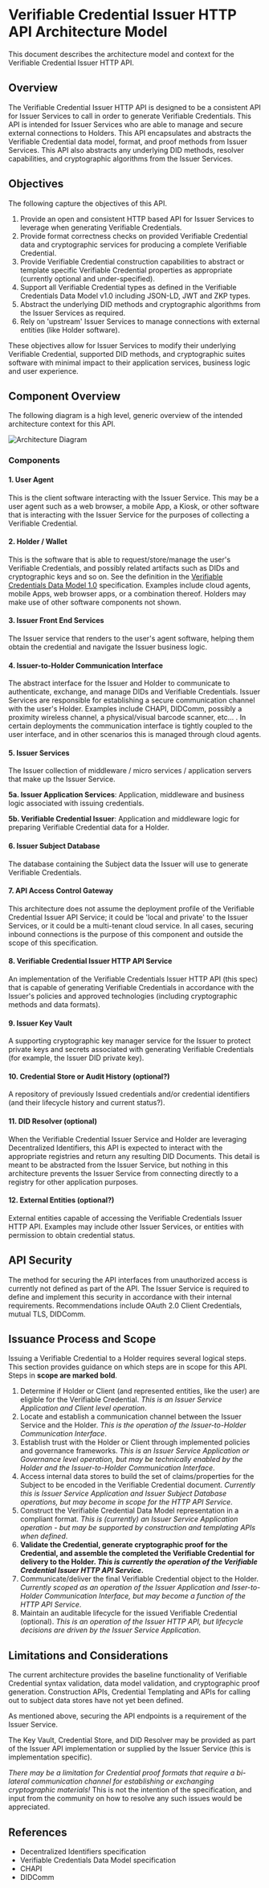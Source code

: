 #  Verifiable Credential Issuer HTTP API Architecture Model
This document describes the architecture model and context for the Verifiable
Credential Issuer HTTP API.

## Overview
The Verifiable Credential Issuer HTTP API is designed to be a consistent API for
Issuer Services to call in order to generate Verifiable Credentials. This API is
intended for Issuer Services who are able to manage and secure external
connections to Holders. This API encapsulates and abstracts the Verifiable
Credential data model, format, and proof methods from Issuer Services. This API
also abstracts any underlying DID methods, resolver capabilities, and
cryptographic algorithms from the Issuer Services.

## Objectives
The following capture the objectives of this API.
1. Provide an open and consistent HTTP based API for Issuer Services to leverage
when generating Verifiable Credentials.
1. Provide format correctness checks on provided Verifiable Credential data and
cryptographic services for producing a complete Verifiable Credential.
1. Provide Verifiable Credential construction capabilities to abstract or
template specific Verifiable Credential properties as appropriate
(currently optional and under-specified).  
1. Support all Verifiable Credential types as defined in the Verifiable
Credentials Data Model v1.0 including JSON-LD, JWT and ZKP types.
1. Abstract the underlying DID methods and cryptographic algorithms from the
Issuer Services as required.
1. Rely on 'upstream' Issuer Services to manage connections with external
entities (like Holder software).

These objectives allow for Issuer Services to modify their underlying Verifiable
Credential, supported DID methods, and cryptographic suites software with
minimal impact to their application services, business logic and user experience.  

## Component Overview
The following diagram is a high level, generic overview of the intended
architecture context for this API.

![Architecture Diagram](diagrams/vc-http-api-combined.png)

### Components
#### 1. User Agent
This is the client software interacting with the
Issuer Service. This may be a user agent such as a web browser, a mobile App,
a Kiosk, or other software that is interacting with the Issuer Service for the
purposes of collecting a Verifiable Credential.

#### 2. Holder / Wallet
This is the software that is able to request/store/manage the user's
Verifiable Credentials, and possibly related artifacts such as DIDs and
cryptographic keys and so on. See the definition in the
[Verifiable Credentials Data Model 1.0](https://www.w3.org/TR/vc-data-model/#terminology)
specification. Examples include cloud
agents, mobile Apps, web browser apps, or a combination thereof. Holders may
make use of other software components not shown.    

#### 3. Issuer Front End Services
The Issuer service that renders to the user's agent software, helping them obtain the
credential and navigate the Issuer business logic.

#### 4. Issuer-to-Holder Communication Interface
The abstract interface for the Issuer and Holder to communicate to authenticate,
exchange, and manage DIDs and Verifiable Credentials. Issuer Services are
responsible for establishing a secure communication channel with the user's
Holder. Examples include CHAPI, DIDComm, possibly a proximity wireless channel, a physical/visual barcode
scanner, etc... . In certain deployments the communication interface is tightly
coupled to the user interface, and in other scenarios this is managed through
cloud agents.  

#### 5. Issuer Services
The Issuer collection of middleware / micro services / application servers that
make up the Issuer Service.

**5a. Issuer Application Services**: Application, middleware and business logic
associated with issuing credentials.

**5b. Verifiable Credential Issuer**: Application and middleware logic for preparing
Verifiable Credential data for a Holder.

#### 6. Issuer Subject Database
The database containing the Subject data the Issuer will use to generate Verifiable
Credentials.

#### 7. API Access Control Gateway
This architecture does not assume the deployment profile of the Verifiable
Credential Issuer API Service; it could be 'local and private' to the Issuer Services,
or it could be a multi-tenant cloud service. In all cases, securing inbound connections
is the purpose of this component and outside the scope of this specification.

#### 8. Verifiable Credential Issuer HTTP API Service
An implementation of the Verifiable Credentials Issuer HTTP API (this spec) that
is capable of generating Verifiable Credentials in accordance with the Issuer's
policies and approved technologies (including cryptographic methods and data
formats).

#### 9. Issuer Key Vault
A supporting cryptographic key manager service for the Issuer to protect private
keys and secrets associated with generating Verifiable Credentials (for example,
the Issuer DID private key).

#### 10. Credential Store or Audit History (optional?)
A repository of previously Issued credentials and/or credential identifiers
(and their lifecycle history and current status?).

#### 11. DID Resolver (optional)
When the Verifiable Credential Issuer Service and Holder are leveraging Decentralized
Identifiers, this API is expected to interact with the appropriate registries
and return any resulting DID Documents. This detail is meant to be abstracted from the
Issuer Service, but nothing in this architecture prevents the Issuer Service from
connecting directly to a registry for other application purposes.

#### 12. External Entities (optional?)
External entities capable of accessing the Verifiable Credentials Issuer HTTP API.
Examples may include other Issuer Services, or entities with permission to obtain
credential status.

## API Security
The method for securing the API interfaces from unauthorized
access is currently not defined as part of the API. The Issuer Service is
required to define and implement this security in accordance with their internal
requirements. Recommendations include OAuth 2.0 Client Credentials, mutual TLS,
DIDComm.     

## Issuance Process and Scope
Issuing a Verifiable Credential to a Holder requires several logical steps. This
section provides guidance on which steps are in scope for this API. Steps in
**scope are marked bold**.

1. Determine if Holder or Client (and represented entities, like the user) are
eligible for the Verifiable Credential. _This is an Issuer Service Application and Client level operation_.
1. Locate and establish a communication channel between the Issuer Service and the Holder.
_This is the operation of the Issuer-to-Holder Communication Interface_.
1. Establish trust with the Holder or Client through implemented policies and
governance frameworks. _This is an Issuer Service Application or Governance level operation, but
may be technically enabled by the Holder and the Issuer-to-Holder Communication Interface_.
1. Access internal data stores to build the set of claims/properties for the Subject
to be encoded in the Verifiable Credential document. _Currently this is Issuer Service Application and
Issuer Subject Database operations, but may become in scope for the HTTP API Service_.
1. Construct the Verifiable Credential Data Model representation in a compliant
format. _This is (currently) an Issuer Service Application operation - but may be supported
by construction and templating APIs when defined_.
1. **Validate the Credential, generate cryptographic proof for the Credential, and assemble the
completed the Verifiable Credential for delivery to the Holder. _This is currently
the operation of the Verifiable Credential Issuer HTTP API Service_.**
1. Communicate/deliver the final Verifiable Credential object to the Holder.
_Currently scoped as an operation of the Issuer Application and Isser-to-Holder
Communication Interface, but may become a function of the HTTP API Service_.
1. Maintain an auditable lifecycle for the issued Verifiable Credential (optional).
_This is an operation of the Issuer HTTP API, but lifecycle decisions are driven
by the Issuer Service Application_.    

## Limitations and Considerations
The current architecture provides the baseline functionality of Verifiable
Credential syntax validation, data model validation, and cryptographic proof
generation. Construction APIs, Credential Templating and APIs for calling out to
subject data stores have not yet been defined.

As mentioned above, securing the API endpoints is a requirement of the Issuer
Service.

The Key Vault, Credential Store, and DID Resolver may be provided as part of
the Issuer API implementation or supplied by the Issuer Service (this is
implementation specific).

*There may be a limitation for Credential proof formats that require a bi-lateral
communication channel for establishing or exchanging cryptographic materials!* This
is not the intention of the specification, and input from the community on how
to resolve any such issues would be appreciated.

## References
* Decentralized Identifiers specification
* Verifiable Credentials Data Model specification
* CHAPI
* DIDComm
